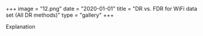 +++
image = "12.png"
date = "2020-01-01"
title = "DR vs. FDR for WiFi data set (All DR methods)"
type = "gallery"
+++

Explanation
